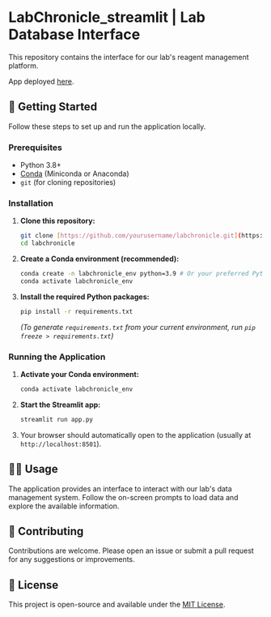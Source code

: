 # LabChronicle_streamlit | Lab Database Interface

This repository contains the interface for our lab's reagent management platform.

App deployed [here](https://labchronicle.streamlit.app/).

## 🚀 Getting Started

Follow these steps to set up and run the application locally.

### Prerequisites

* Python 3.8+
* [Conda](https://docs.conda.io/en/latest/miniconda.html) (Miniconda or Anaconda)
* `git` (for cloning repositories)

### Installation

1.  **Clone this repository:**

    ```bash
    git clone [https://github.com/yourusername/labchronicle.git](https://github.com/yourusername/labchronicle.git)
    cd labchronicle
    ```

2.  **Create a Conda environment (recommended):**

    ```bash
    conda create -n labchronicle_env python=3.9 # Or your preferred Python version
    conda activate labchronicle_env
    ```

3.  **Install the required Python packages:**

    ```bash
    pip install -r requirements.txt
    ```

    *(To generate `requirements.txt` from your current environment, run `pip freeze > requirements.txt`)*

### Running the Application

1.  **Activate your Conda environment:**

    ```bash
    conda activate labchronicle_env
    ```

2.  **Start the Streamlit app:**

    ```bash
    streamlit run app.py
    ```

3.  Your browser should automatically open to the application (usually at `http://localhost:8501`).

## 👨‍💻 Usage

The application provides an interface to interact with our lab's data management system. Follow the on-screen prompts to load data and explore the available information.

## 🤝 Contributing

Contributions are welcome. Please open an issue or submit a pull request for any suggestions or improvements.

## 📄 License

This project is open-source and available under the [MIT License](LICENSE).

